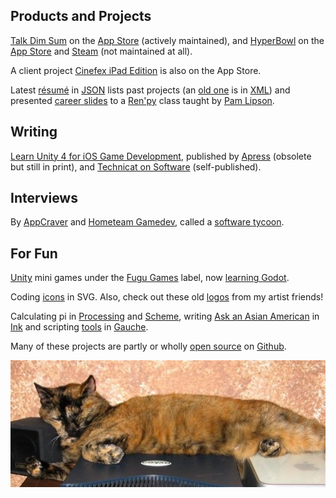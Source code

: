 ## Products and Projects

[Talk Dim Sum](talkdimsum) on the [App Store](https://apps.apple.com/us/app/talk-dim-sum/id953929066) (actively maintained), and [HyperBowl](hyperbowl) on the [App Store](https://apps.apple.com/us/app/hyperbowl/id344209253?ign-mpt=uo%3D8) and [Steam](https://store.steampowered.com/app/847530/HyperBowl/) (not maintained at all).

A client project [Cinefex iPad Edition](https://apps.apple.com/us/app/cinefex/id512379220) is also on the App Store.

Latest [résumé](resume) in [JSON](http://jsonresume.org/) lists past projects (an [old one](resumexml) is in [XML](http://github.com/technicat/resumexml)) and presented [career slides](gamedev-slides) to a [Ren'py](https://www.renpy.org/) class taught by [Pam Lipson](https://www.technologyreview.com/innovator/pamela-lipson/).

## Writing

[Learn Unity 4 for iOS Game Development](learnunity), published by [Apress](https://link.springer.com/book/10.1007/978-1-4302-4876-7) (obsolete but still in print), and [Technicat on Software](technicat-on-software) (self-published).

## Interviews

By [AppCraver](https://www.appcraver.com/phil-chu-talks-about-developing-apps-and-unexpected-successes/) and [Hometeam Gamedev](https://gamedevslikeyou.libsyn.com/phil-chu), called a [software tycoon](https://juhllv.com/software-tycoon-plants-roots-at-juhl/).

## For Fun

[Unity](http://unity3d.com/) mini games under the [Fugu Games](fugugames) label, now [learning Godot](http://github.com/technicat/learngodot).

Coding [icons](http://github.com/technicat/icons) in SVG. Also, check out these old [logos](logos) from my artist friends!
 
Calculating pi in [Processing](processing-pi) and [Scheme](http://github.com/technicat/schemish), writing [Ask an Asian American](aaaa) in [Ink](https://www.inklestudios.com/ink/) and scripting [tools](http://github.com/technicat/schematic) in [Gauche](https://practical-scheme.net/gauche/index.html).

Many of these projects are partly or wholly [open source](http://github.com/technicat/opensource) on [Github](http://github.com/technicat).

![catnap](/images/technicat/photo/halfcat.jpg)                                            






